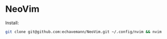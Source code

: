 # NeoVim

Install: 
```bash
git clone git@github.com:echavemann/NeoVim.git ~/.config/nvim && nvim
```
